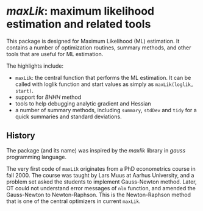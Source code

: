 # _maxLik_: maximum likelihood estimation and related tools

This package is designed for Maximum Likelihood (ML) estimation.  It
contains a number of optimization routines, summary methods, and other
tools that are useful for ML estimation.

The highlights include:

* `maxLik`: the central function that performs the ML estimation.  It
  can be called with loglik function and start values as simply as
  `maxLik(loglik, start)`.
* support for _BHHH_ method
* tools to help debugging analytic gradient and Hessian
* a number of summary methods, including `summary`, `stdDev` and
  `tidy` for a quick summaries and standard deviations.


## History

The package (and its name) was inspired by the _maxlik_ library in
_gauss_ programming language.

The very first code of `maxLik` originates from a PhD econometrics
course in fall 2000.  The course was taught by Lars Muus at Aarhus
University, and a problem set asked the students to implement
Gauss-Newton method.  Later, OT could not understand error messages of
`nlm` function, and amended the Gauss-Newton to Newton-Raphson.  This
is the Newton-Raphson method that is one of the central optimizers in
current `maxLik`.
